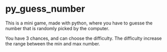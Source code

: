 # py_guess_number

This is a mini game, made with python, where you have to guesse the number that is randomly picked by the computer.

You have 3 chances, and can choose the difficulty.
The difficulty increase the range between the min and max number.
